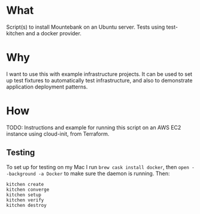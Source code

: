 
# What

Script(s) to install Mountebank on an Ubuntu server. Tests using test-kitchen and a docker provider.


# Why

I want to use this with example infrastructure projects. It can be used to set up test fixtures to automatically test infrastructure, and also to demonstrate application deployment patterns.


# How

TODO: Instructions and example for running this script on an AWS EC2 instance using cloud-init, from Terraform.


## Testing

To set up for testing on my Mac I run `brew cask install docker`, then `open --background -a Docker` to make sure the daemon is running. Then:

```console
kitchen create
kitchen converge
kitchen setup
kitchen verify
kitchen destroy
```

